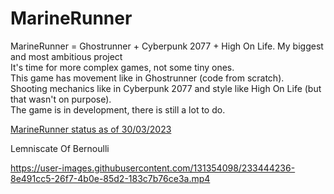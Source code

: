 # MarineRunner

MarineRunner = Ghostrunner + Cyberpunk 2077 + High On Life. My biggest and most ambitious project <br/>
It's time for more complex games, not some tiny ones. <br/>
This game has movement like in Ghostrunner (code from scratch). <br/> 
Shooting mechanics like in Cyberpunk 2077 and style like High On Life (but that wasn't on purpose).<br/>
The game is in development, there is still a lot to do.

<a href="https://youtu.be/8jKjilVmgmk"> MarineRunner status as of 30/03/2023 </a>

Lemniscate Of Bernoulli

https://user-images.githubusercontent.com/131354098/233444236-8e491cc5-26f7-4b0e-85d2-183c7b76ce3a.mp4

